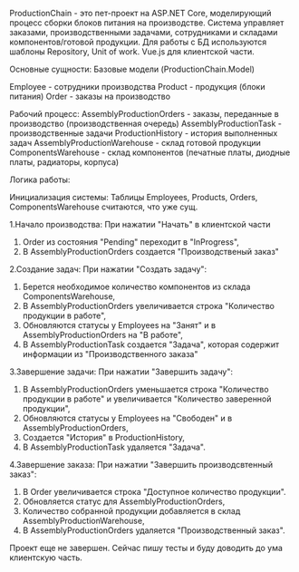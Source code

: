 ProductionChain - это пет-проект на ASP.NET Core, моделирующий процесс сборки блоков питания на производстве. Система управляет заказами, производственными задачами, сотрудниками и складами компонентов/готовой продукции. Для работы с БД используются шаблоны Repository, Unit of work. Vue.js для клиентской части.

Основные сущности:
Базовые модели (ProductionChain.Model)

Employee - сотрудники производства
Product - продукция (блоки питания)
Order - заказы на производство

Рабочий процесс:
AssemblyProductionOrders - заказы, переданные в производство (производственная очередь)
AssemblyProductionTask - производственные задачи
ProductionHistory - история выполненных задач
AssemblyProductionWarehouse - склад готовой продукции
ComponentsWarehouse - склад компонентов (печатные платы, диодные платы, радиаторы, корпуса)

Логика работы:

Инициализация системы:
Таблицы Employees, Products, Orders, ComponentsWarehouse считаются, что уже сущ.

1.Начало производства:
При нажатии "Начать" в клиентской части
  1. Order из состояния "Pending" переходит в "InProgress",
  2. В AssemblyProductionOrders создается "Производственый заказ"

2.Создание задач:
При нажатии "Создать задачу":   
  1. Берется необходимое количество компонентов из склада ComponentsWarehouse,
  2. В AssemblyProductionOrders увеличивается строка "Количество продукции в работе",
  3. Обновляются статусы у Employees на "Занят" и в AssemblyProductionOrders на "В работе",
  4. В AssemblyProductionTask создается "Задача", которая содержит информации из "Производственного заказа"
     
3.Завершение задачи:
При нажатии "Завершить задачу":
  1. В AssemblyProductionOrders уменьшается строка "Количество продукции в работе" и увеличивается "Количество заверенной продукции",
  2. Обновляются статусы у Employees на "Свободен" и в AssemblyProductionOrders,
  3. Создается "История" в ProductionHistory,
  4. В AssemblyProductionTask удаляется "Задача".

4.Завершение заказа:
При нажатии "Завершить производсвтенный заказ":
  1. В Order увеличивается строка "Доступное количество продукции".
  2. Обновляется статус для AssemblyProductionOrders,
  3. Количество собранной продукции добавляется в склад AssemblyProductionWarehouse,
  4. В AssemblyProductionOrders удаляется "Производственный заказ".

Проект еще не завершен. Сейчас пишу тесты и буду доводить до ума клиентскую часть.
